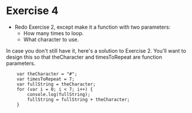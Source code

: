 Exercise 4
==

* Redo Exercise 2, except make it a function with two parameters:
  * How many times to loop.
  * What character to use.

In case you don't still have it, here's a solution to Exercise 2. You'll want to design this so that theCharacter and timesToRepeat are function parameters.

        var theCharacter = "#";
        var timesToRepeat = 7;
        var fullString = theCharacter;
        for (var i = 0; i < 7; i++) {
            console.log(fullString);
            fullString = fullString + theCharacter;
        }

